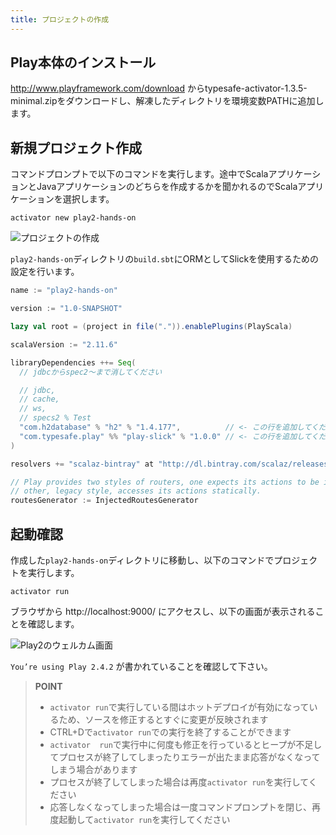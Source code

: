 ```yaml
---
title: プロジェクトの作成
---
```


## Play本体のインストール

http://www.playframework.com/download からtypesafe-activator-1.3.5-minimal.zipをダウンロードし、解凍したディレクトリを環境変数PATHに追加します。

## 新規プロジェクト作成

コマンドプロンプトで以下のコマンドを実行します。途中でScalaアプリケーションとJavaアプリケーションのどちらを作成するかを聞かれるのでScalaアプリケーションを選択します。

```
activator new play2-hands-on
```

![プロジェクトの作成](../images/play2.4-slick3.0/create_project.png)

`play2-hands-on`ディレクトリの`build.sbt`にORMとしてSlickを使用するための設定を行います。

```scala
name := "play2-hands-on"

version := "1.0-SNAPSHOT"

lazy val root = (project in file(".")).enablePlugins(PlayScala)

scalaVersion := "2.11.6"

libraryDependencies ++= Seq(
  // jdbcからspec2〜まで消してください

  // jdbc,
  // cache,
  // ws,
  // specs2 % Test
  "com.h2database" % "h2" % "1.4.177",          // <- この行を追加してください
  "com.typesafe.play" %% "play-slick" % "1.0.0" // <- この行を追加してください
)

resolvers += "scalaz-bintray" at "http://dl.bintray.com/scalaz/releases"

// Play provides two styles of routers, one expects its actions to be injected, the
// other, legacy style, accesses its actions statically.
routesGenerator := InjectedRoutesGenerator
```

## 起動確認

作成した`play2-hands-on`ディレクトリに移動し、以下のコマンドでプロジェクトを実行します。

```
activator run
```

ブラウザから http://localhost:9000/ にアクセスし、以下の画面が表示されることを確認します。

![Play2のウェルカム画面](../images/play2.4-slick3.0/welcome.png)

`You’re using Play 2.4.2` が書かれていることを確認して下さい。

> **POINT**
>
> * `activator run`で実行している間はホットデプロイが有効になっているため、ソースを修正するとすぐに変更が反映されます
> * CTRL+Dで`activator run`での実行を終了することができます
> * `activator  run`で実行中に何度も修正を行っているとヒープが不足してプロセスが終了してしまったりエラーが出たまま応答がなくなってしまう場合があります
> * プロセスが終了してしまった場合は再度`activator run`を実行してください
> * 応答しなくなってしまった場合は一度コマンドプロンプトを閉じ、再度起動して`activator run`を実行してください
